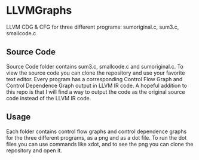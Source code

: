# LLVMGraphs
LLVM CDG &amp; CFG for three different programs: sumoriginal.c, sum3.c, smallcode.c

## Source Code

Source Code folder contains sum3.c, smallcode.c and sumoriginal.c. To view the source code you can clone the repository and use your favorite text editor. Every program has a corresponding Control Flow Graph and Control Dependence Graph output in LLVM IR code. A hopeful addition to this repo is that I will find a way to output the code as the original source code instead of the LLVM IR code.

## Usage

Each folder contains control flow graphs and control dependence graphs for the three different programs, as a png and as a dot file. To run the dot files you can use commands like xdot, and to see the png you can clone the repository and open it.
